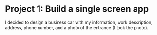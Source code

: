Project 1: Build a single screen app
====================================
I decided to design a business car with my information, work description, address, phone number, and a photo of the entrance (I took the photo).
